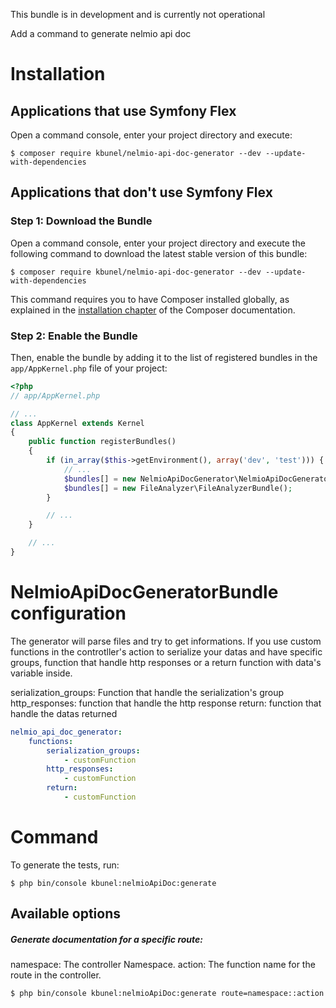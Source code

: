 This bundle is in development and is currently not operational

Add a command to generate nelmio api doc

Installation
============

Applications that use Symfony Flex
----------------------------------

Open a command console, enter your project directory and execute:

```console
$ composer require kbunel/nelmio-api-doc-generator --dev --update-with-dependencies
```

Applications that don't use Symfony Flex
----------------------------------------

### Step 1: Download the Bundle

Open a command console, enter your project directory and execute the
following command to download the latest stable version of this bundle:

```console
$ composer require kbunel/nelmio-api-doc-generator --dev --update-with-dependencies
```

This command requires you to have Composer installed globally, as explained
in the [installation chapter](https://getcomposer.org/doc/00-intro.md)
of the Composer documentation.

### Step 2: Enable the Bundle

Then, enable the bundle by adding it to the list of registered bundles
in the `app/AppKernel.php` file of your project:

```php
<?php
// app/AppKernel.php

// ...
class AppKernel extends Kernel
{
    public function registerBundles()
    {
        if (in_array($this->getEnvironment(), array('dev', 'test'))) {
            // ...
            $bundles[] = new NelmioApiDocGenerator\NelmioApiDocGeneratorBundle();
            $bundles[] = new FileAnalyzer\FileAnalyzerBundle();
        }

        // ...
    }

    // ...
}
```

NelmioApiDocGeneratorBundle configuration
============

The generator will parse files and try to get informations.
If you use custom functions in the controtller's action to serialize your datas and have specific groups,
function that handle http responses or a return function with data's variable inside.

serialization_groups: Function that handle the serialization's group
http_responses: function that handle the http response
return: function that handle the datas returned

```yaml
nelmio_api_doc_generator:
    functions:
        serialization_groups:
            - customFunction
        http_responses:
            - customFunction
        return:
            - customFunction
```

Command
============

To generate the tests, run:

```console
$ php bin/console kbunel:nelmioApiDoc:generate
```

Available options
----------------------------------

##### Generate documentation for a specific route:

namespace: The controller Namespace.
action: The function name for the route in the controller.

```console
$ php bin/console kbunel:nelmioApiDoc:generate route=namespace::action
```
